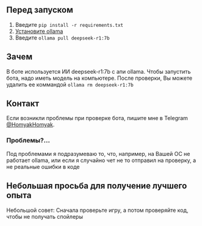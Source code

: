 ## Перед запуском
1. Введите `pip install -r requirements.txt`
2. [Установите ollama](https://ollama.com/download)
3. Введите `ollama pull deepseek-r1:7b`

## Зачем
В боте используется ИИ deepseek-r1:7b с апи ollama. Чтобы запустить бота, надо иметь модель на компьютере. После проверки, Вы можете удалить ее коммандой `ollama rm deepseek-r1:7b`

## Контакт
Если возникли проблемы при проверке бота, пишите мне в Telegram [@HomyakHomyak](t.me/@HomyakHomyak).

### Проблемы?...
Под проблемами я подразумеваю то, что, например, на Вашей ОС не работает ollama, или если я случайно чет не то отправил на проверку, а не реальные ошибки в коде

## Небольшая просьба для получение лучшего опыта
Небольшой совет: Сначала проверьте игру, а потом проверяйте код, чтобы не получать спойлеры